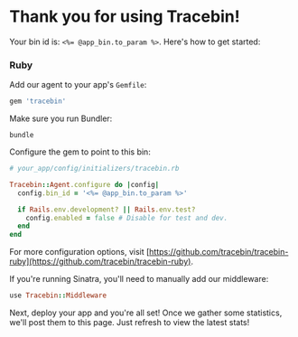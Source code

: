 # Thank you for using Tracebin!

Your bin id is: `<%= @app_bin.to_param %>`. Here's how to get started:

### Ruby

Add our agent to your app's `Gemfile`:

```ruby
gem 'tracebin'
```

Make sure you run Bundler:

```
bundle
```

Configure the gem to point to this bin:

```ruby
# your_app/config/initializers/tracebin.rb

Tracebin::Agent.configure do |config|
  config.bin_id = '<%= @app_bin.to_param %>'

  if Rails.env.development? || Rails.env.test?
    config.enabled = false # Disable for test and dev.
  end
end
```

For more configuration options, visit [https://github.com/tracebin/tracebin-ruby](https://github.com/tracebin/tracebin-ruby).

If you're running Sinatra, you'll need to manually add our middleware:

```ruby
use Tracebin::Middleware
```

Next, deploy your app and you're all set! Once we gather some statistics, we'll post them to this page. Just refresh to view the latest stats!

